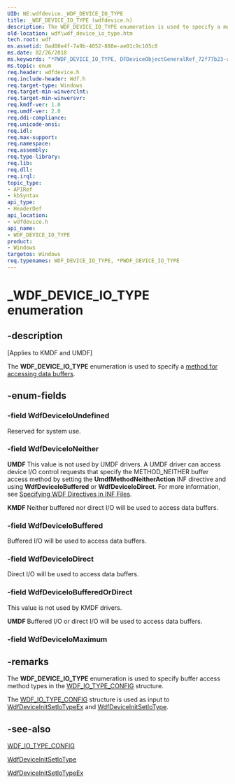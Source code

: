 ```yaml
---
UID: NE:wdfdevice._WDF_DEVICE_IO_TYPE
title: _WDF_DEVICE_IO_TYPE (wdfdevice.h)
description: The WDF_DEVICE_IO_TYPE enumeration is used to specify a method for accessing data buffers.
old-location: wdf\wdf_device_io_type.htm
tech.root: wdf
ms.assetid: 0ad08e4f-7a9b-4052-888e-ae01c9c105c8
ms.date: 02/26/2018
ms.keywords: "*PWDF_DEVICE_IO_TYPE, DFDeviceObjectGeneralRef_72f77b23-a975-4ab4-bc28-312ed9682738.xml, PWDF_DEVICE_IO_TYPE, PWDF_DEVICE_IO_TYPE enumeration pointer, WDF_DEVICE_IO_TYPE, WDF_DEVICE_IO_TYPE enumeration, WdfDeviceIoBuffered, WdfDeviceIoBufferedOrDirect, WdfDeviceIoDirect, WdfDeviceIoNeither, WdfDeviceIoUndefined, _WDF_DEVICE_IO_TYPE, kmdf.wdf_device_io_type, wdf.wdf_device_io_type, wdfdevice/PWDF_DEVICE_IO_TYPE, wdfdevice/WDF_DEVICE_IO_TYPE, wdfdevice/WdfDeviceIoBuffered, wdfdevice/WdfDeviceIoBufferedOrDirect, wdfdevice/WdfDeviceIoDirect, wdfdevice/WdfDeviceIoNeither, wdfdevice/WdfDeviceIoUndefined"
ms.topic: enum
req.header: wdfdevice.h
req.include-header: Wdf.h
req.target-type: Windows
req.target-min-winverclnt: 
req.target-min-winversvr: 
req.kmdf-ver: 1.0
req.umdf-ver: 2.0
req.ddi-compliance: 
req.unicode-ansi: 
req.idl: 
req.max-support: 
req.namespace: 
req.assembly: 
req.type-library: 
req.lib: 
req.dll: 
req.irql: 
topic_type:
- APIRef
- kbSyntax
api_type:
- HeaderDef
api_location:
- wdfdevice.h
api_name:
- WDF_DEVICE_IO_TYPE
product:
- Windows
targetos: Windows
req.typenames: WDF_DEVICE_IO_TYPE, *PWDF_DEVICE_IO_TYPE
---
```


# _WDF_DEVICE_IO_TYPE enumeration


## -description


<p class="CCE_Message">[Applies to KMDF and UMDF]</p>

The <b>WDF_DEVICE_IO_TYPE</b> enumeration is used to specify a <a href="https://msdn.microsoft.com/f95a0aec-65f9-44c9-8ae5-11bb4d832752">method for accessing data buffers</a>.


## -enum-fields




### -field WdfDeviceIoUndefined

Reserved for system use.


### -field WdfDeviceIoNeither

<b>UMDF </b>This value is not used by UMDF drivers. A UMDF driver can access device I/O control requests that specify the METHOD_NEITHER buffer access method by setting the <b>UmdfMethodNeitherAction</b> INF directive and using <b>WdfDeviceIoBuffered</b> or <b>WdfDeviceIoDirect</b>. For more information, see <a href="https://docs.microsoft.com/windows-hardware/drivers/wdf/specifying-wdf-directives-in-inf-files">Specifying WDF Directives in INF Files</a>.

<b>KMDF </b>Neither buffered nor direct I/O will be used to access data buffers.


### -field WdfDeviceIoBuffered

Buffered I/O will be used to access data buffers.


### -field WdfDeviceIoDirect

Direct I/O will be used to access data buffers.


### -field WdfDeviceIoBufferedOrDirect

This value is not used by KMDF drivers.

<b>UMDF </b>Buffered I/O or direct I/O will be used to access data buffers.


### -field WdfDeviceIoMaximum




## -remarks



The <b>WDF_DEVICE_IO_TYPE</b> enumeration is used to specify buffer access method types in the <a href="https://msdn.microsoft.com/library/windows/hardware/dn265642">WDF_IO_TYPE_CONFIG</a> structure.

The <a href="https://msdn.microsoft.com/library/windows/hardware/dn265642">WDF_IO_TYPE_CONFIG</a> structure is used  as input to <a href="https://msdn.microsoft.com/library/windows/hardware/dn265604">WdfDeviceInitSetIoTypeEx</a> and <a href="https://msdn.microsoft.com/library/windows/hardware/ff546128">WdfDeviceInitSetIoType</a>.




## -see-also




<a href="https://msdn.microsoft.com/library/windows/hardware/dn265642">WDF_IO_TYPE_CONFIG</a>



<a href="https://msdn.microsoft.com/library/windows/hardware/ff546128">WdfDeviceInitSetIoType</a>



<a href="https://msdn.microsoft.com/library/windows/hardware/dn265604">WdfDeviceInitSetIoTypeEx</a>
 

 

